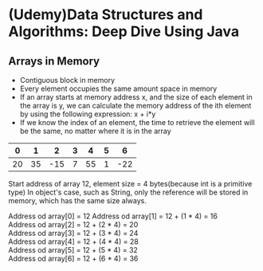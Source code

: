 # (Udemy)Data Structures and Algorithms: Deep Dive Using Java

## Arrays in Memory
- Contiguous block in memory
- Every element occupies the same amount space in memory
- If an array starts at memory address x, and the size of each element in the array is y, we can calculate the memory address of the ith element by using the following expression: x + i*y
- If we know the index of an element, the time to retrieve the element will be the same, no matter where it is in the array

|0  |1|2  |3|4 |5|6|
----|-|---|-|--|-|--
20|35|-15|7|55|1|-22

Start address of array 12, element size = 4 bytes(because int is a primitive type)
In object's case, such as String, only the reference will be stored in memory, which has the same size always. 

Address od array[0] = 12
Address od array[1] = 12 + (1 * 4) = 16  
Address od array[2] = 12 + (2 * 4) = 20  
Address od array[3] = 12 + (3 * 4) = 24  
Address od array[4] = 12 + (4 * 4) = 28  
Address od array[5] = 12 + (5 * 4) = 32  
Address od array[6] = 12 + (6 * 4) = 36  
 
 

